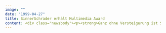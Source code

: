 ```yaml
---
image: ""
date: "1999-04-27"
title: SinnerSchrader erhält Multimedia Award
content: <div class="newsbody"><p><strong>Ganz ohne Versteigerung ist SinnerSchrader am Eröffnungstag des 7. Deutschen Multimedia Kongresses für das Online-Auktionshaus ricardo.de mit dem Multimedia Award in Silber ausgezeichnet worden. Der renommierte Preis, der seit 1995 vom wissenschaftlichen Springer Verlag, der Deutschen Bank und dem kommunikationsverband.de vergeben wird, honorierte mit ricardo.de erstmals in seiner Geschichte eine eBusiness-Anwendung.</strong></p><p>In diesem Jahr wurden aus 251 eingereichten Arbeiten 16 Finalisten in acht Kategorien nominiert. Als einzige Agentur erhielt SinnerSchrader in der Kategorie Handel/Electronic Commerce eine Auszeichnung für das Auktionshaus ricardo.de. ricardo.de ist die weltweit einzige Adresse im Internet, die mit Live-, Nonstop- und Privatauktionen gleich drei Versteigerungsformate anbietet. Seit ihrem Start im August 1998 haben sich bereits mehr als 60.000 Internetnutzer angemeldet. Zur CeBIT 99 wurde "Ricardo Private" freigeschaltet, mit dem das junge Unternehmen auch im Sammler- und Gebrauchtmarkt mitmischen wird.</p><p>SinnerSchrader kann mit dem neuerlichen Erfolg bei dem Deutschen Multimedia Kongreß in jüngster Zeit auf eine eindrucksvolle Auszeichnungsliste verweisen. Im Oktober 1998 erhielt die derzeit erfolgreichste eBusiness-Agentur für das Reservierungssystem europcar.de den "Intel eBusiness Award". Für den Buchshop Libri.de bekam SinnerSchrader im Februar den "TV-Movie Award", und bei der "Innovation 98", die der Verlag Ziff Davis auf der CeBIT 99 vergab, durften die Hamburger mit ricardo.de und europcar.de gleich doppelt aufs Treppchen.</p></div>
---
```

